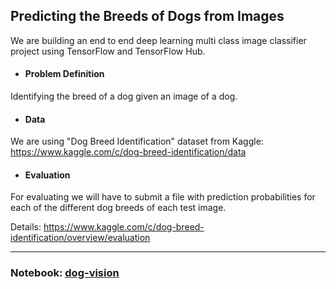## Predicting the Breeds of Dogs from Images

We are building an end to end deep learning multi class image classifier project using TensorFlow and TensorFlow Hub.

- #### Problem Definition
Identifying the breed of a dog given an image of a dog.

- #### Data
We are using "Dog Breed Identification" dataset from Kaggle: https://www.kaggle.com/c/dog-breed-identification/data

- #### Evaluation
For evaluating we will have to submit a file with prediction probabilities for each of the different dog breeds of each test image.

Details: https://www.kaggle.com/c/dog-breed-identification/overview/evaluation

---

### Notebook: [dog-vision](https://nbviewer.jupyter.org/github/Naimul-Islam-Siam/Dog-Vision/blob/master/dog_vision.ipynb)